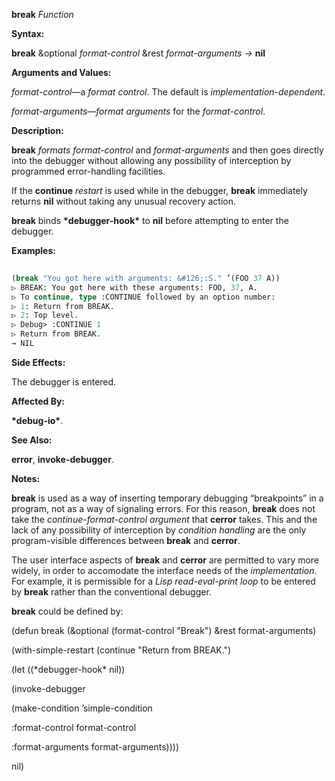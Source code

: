 **break** *Function* 



**Syntax:** 



**break** &amp;optional *format-control* &amp;rest *format-arguments →* **nil** 



**Arguments and Values:** 



*format-control*—a *format control*. The default is *implementation-dependent*. 



*format-arguments*—*format arguments* for the *format-control*. 



**Description:** 



**break** *formats format-control* and *format-arguments* and then goes directly into the debugger without allowing any possibility of interception by programmed error-handling facilities. 



If the **continue** *restart* is used while in the debugger, **break** immediately returns **nil** without taking any unusual recovery action. 



**break** binds **\*debugger-hook\*** to **nil** before attempting to enter the debugger. 



**Examples:**
```lisp
 
(break "You got here with arguments: &#126;:S." ’(FOO 37 A)) 
▷ BREAK: You got here with these arguments: FOO, 37, A. 
▷ To continue, type :CONTINUE followed by an option number: 
▷ 1: Return from BREAK. 
▷ 2: Top level. 
▷ Debug> :CONTINUE 1 
▷ Return from BREAK. 
→ NIL 
```
**Side Effects:** 



The debugger is entered. 



**Affected By:** 



**\*debug-io\***. 



**See Also:** 



**error**, **invoke-debugger**. 



**Notes:** 



**break** is used as a way of inserting temporary debugging “breakpoints” in a program, not as a way of signaling errors. For this reason, **break** does not take the *continue-format-control argument* that **cerror** takes. This and the lack of any possibility of interception by *condition handling* are the only program-visible differences between **break** and **cerror**. 







 



 



The user interface aspects of **break** and **cerror** are permitted to vary more widely, in order to accomodate the interface needs of the *implementation*. For example, it is permissible for a *Lisp read-eval-print loop* to be entered by **break** rather than the conventional debugger. 



**break** could be defined by: 



(defun break (&amp;optional (format-control "Break") &amp;rest format-arguments) 



(with-simple-restart (continue "Return from BREAK.") 



(let ((\*debugger-hook\* nil)) 



(invoke-debugger 



(make-condition ’simple-condition 



:format-control format-control 



:format-arguments format-arguments)))) 



nil) 




